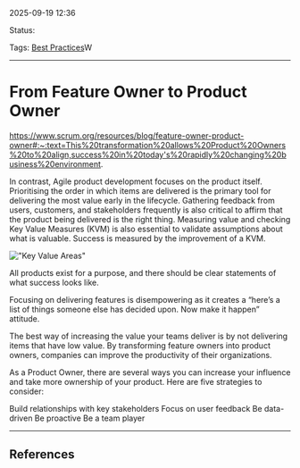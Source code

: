
2025-09-19 12:36

Status:

Tags: [Best Practices](../../3%20-%20Tags/Best%20Practices.md)W

---
# From Feature Owner to Product Owner
https://www.scrum.org/resources/blog/feature-owner-product-owner#:~:text=This%20transformation%20allows%20Product%20Owners%20to%20align,success%20in%20today's%20rapidly%20changing%20business%20environment.

In contrast, Agile product development focuses on the product itself. Prioritising the order in which items are delivered is the primary tool for delivering the most value early in the lifecycle. Gathering feedback from users, customers, and stakeholders frequently is also critical to affirm that the product being delivered is the right thing. Measuring value and checking Key Value Measures (KVM) is also essential to validate assumptions about what is valuable. Success is measured by the improvement of a KVM.
  
!["Key Value Areas"](https://scrumorg-website-prod.s3.amazonaws.com/drupal/inline-images/2023-03/screen_shot_2023-03-06_at_3.44.39_pm.png)

All products exist for a purpose, and there should be clear statements of what success looks like.

Focusing on delivering features is disempowering as it creates a “here’s a list of things someone else has decided upon. Now make it happen” attitude.

The best way of increasing the value your teams deliver is by not delivering items that have low value. By transforming feature owners into product owners, companies can improve the productivity of their organizations.

As a Product Owner, there are several ways you can increase your influence and take more ownership of your product. Here are five strategies to consider:

Build relationships with key stakeholders
Focus on user feedback
Be data-driven
Be proactive
Be a team player



---
## References